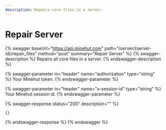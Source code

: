 ```yaml
---
description: Repairs core files in a server.
---
```


# Repair Server

{% swagger baseUrl="https://api.minehut.com" path="/server/{server-id}/repair_files" method="post" summary="Repair Server" %}
{% swagger-description %}
Repairs all core files in a server.
{% endswagger-description %}

{% swagger-parameter in="header" name="authorization" type="string" %}
Your Minehut token.
{% endswagger-parameter %}

{% swagger-parameter in="header" name="x-session-id" type="string" %}
Your Minehut session id.
{% endswagger-parameter %}

{% swagger-response status="200" description="" %}
```
{}
```
{% endswagger-response %}
{% endswagger %}

